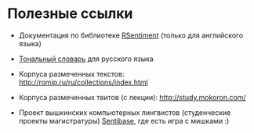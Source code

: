 # Полезные ссылки

* Документация по библиотеке [RSentiment](https://cran.r-project.org/web/packages/RSentiment/RSentiment.pdf) (только для английского языка)

* [Тональный словарь](http://www.labinform.ru/pub/rusentilex/index.htm) для русского языка

* Корпуса размеченных текстов: <http://romip.ru/ru/collections/index.html>

* Корпуса размеченных твитов (с лекции): <http://study.mokoron.com/>

* Проект вышкинских компьютерных лингвистов (студенческие проекты магистратуры) [Sentibase](http://web-corpora.net/~adaneyko/index.html), где есть игра с мишками :)